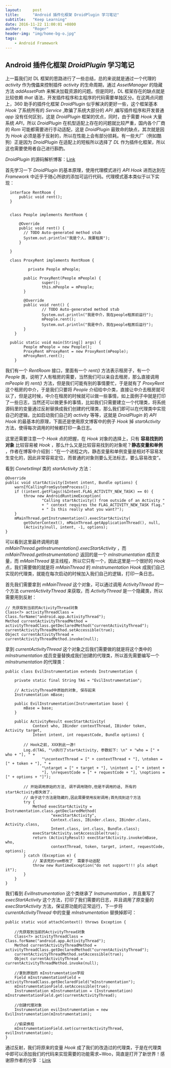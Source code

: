 ```yaml
---
layout:     post
title:      "Android 插件化框架 DroidPlugin 学习笔记"
subtitle:   "Keep Learning"
date: 2016-11-22 11:00:01 +0800
author:     "Roger"
header-img: "img/home-bg-o.jpg"
tags:
    - Android Framework
---
```

Android 插件化框架 *DroidPlugin* 学习笔记
---

上一篇我们对 DL 框架的思路进行了一些总结，总的来说就是通过一个代理的 *activity* 作为傀儡来控制插件 *activity* 的生命周期，通过 *AssetManager* 的隐藏方法 *addAssetPath* 来解决加载资源的问题。但是同时，DL 框架存在的缺点就是比较依赖 *that* 语法，开发插件程序和主程序的代码需要单独区分。在这两点问题上，360 助手的插件化框架 *DroidPlugin* 似乎解决的更好一些，这个框架基本 *Hook* 了系统所有的 *Service* ,欺骗了系统大部分的 *API* ,编写插件程序和开发普通 *app* 没有任何区别，这是 *DroidPlugin* 框架的优点，同时，由于需要 *Hook* 大量系统 *API*，所以 *DroidPlugin* 在机型适配上存在的问题就比较严重，国内各个厂商的 *Rom* 可能都需要进行手动适配，这是 *DroidPlugin* 最致命的缺点，其次就是因为 *Hook* 必须是基于反射的，所以在性能上会有部分损耗。有一些大厂（例如酷狗）正是因为 *DroidPlugin* 在适配上的短板所以选择了 *DL* 作为插件化框架，所以这也需要使用者自己进行斟酌。

*DroidPlugin* 的源码解析博客：[Link](http://weishu.me/2016/01/28/understand-plugin-framework-overview/)

首先学习一下 *DroidPlugin* 的基本原理，使用代理模式进行 *API Hook* 进而达到在 *Framework* 中近乎于随心所欲的添加可运行代码。代理模式基本类似于以下实现：

      interface RentRoom {
          public void rent();
      }


      class People implements RentRoom {

          @Override
          public void rent() {
            // TODO Auto-generated method stub
            System.out.println("我是个人，我要租房");
          }

      }

      class ProxyRent implements RentRoom {

    		  private People mPeople;

      		public ProxyRent(People mPeople) {
        			super();
        			this.mPeople = mPeople;
      		}

      		@Override
      		public void rent() {
        			// TODO Auto-generated method stub
        			System.out.println("我是中介，我在people租房前运行");
        			mPeople.rent();
        			System.out.println("我是中介，我在people租房后运行");
      		}
    	}    

      public static void main(String[] args) {
      		People mPeople = new People();
      		ProxyRent mProxyRent = new ProxyRent(mPeople);
      		mProxyRent.rent();
    	}

我们有一个 *RentRoom* 接口，里面有一个 *rent()* 方法表示租房子，有一个 *People* 类，说明了人有租房的需要，当然我们可以亲自去租房，那么直接调用 *mPeople* 的 *rent()* 方法，但是我们可能有别的事情要忙，于是就有了 *ProxyRent* 这个租房的中介，于是我们只要将 *People* 介绍给中介类，直接让中介去租房就可以了，但是这时候，中介在租房的时候就可以做一些事情，如上面例子中就是打印了一些日志，当然还可以做更多的事情，比如我们只需要建立一个代理类，将系统源码里的变量通过反射替换成我们创建的代理类，那么我们即可以在代理类中实现自己的逻辑，比如启动我们自己的 *activity* 等等，这就是 *DroidPlugin* 的 *API Hook* 的最基本的原理，下面还是使用原文博客中的例子 *Hook* 掉 *startActivity* 方法，使得每次调用的时候都打印一条日志。

这里还需要注意一个 *Hook* 点的把握，在 *Hook* 对象的选择上，只有 **容易找到的对象** 比较容易被 *Hook* ，那么什么又是比较容易找到的对象呢？**静态变量和单例** ，作者在博客中介绍到：“在一个进程之内，静态变量和单例变量是相对不容易发生变化的，因此非常容易定位，而普通的对象则要么无法标志，要么容易改变”。

看到 *ConetxtImpl* 类的 *startActivity* 方法：

    @Override
    public void startActivity(Intent intent, Bundle options) {
        warnIfCallingFromSystemProcess();
        if ((intent.getFlags()&Intent.FLAG_ACTIVITY_NEW_TASK) == 0) {
            throw new AndroidRuntimeException(
                    "Calling startActivity() from outside of an Activity "
                    + " context requires the FLAG_ACTIVITY_NEW_TASK flag."
                    + " Is this really what you want?");
        }
        mMainThread.getInstrumentation().execStartActivity(
            getOuterContext(), mMainThread.getApplicationThread(), null,
            (Activity)null, intent, -1, options);
    }

可以看到这里最终调用的是 *mMainThread.getInstrumentation().execStartActivity* ，而 *mMainThread.getInstrumentation()* 返回的是一个 *mInstrumentation* 成员变量，而 *mMainThread* 是主线程，所以它只有一个，因此这里是一个很好的 *Hook* 点，我们需要做的就是将 *mMainThread* 的 *mInstrumentation* *Hook* 成我们自己实现的代理类，就能在每次启动的时候加入我们自己的逻辑，打印一条日志。

首先我们需要拿到 *mMainThread* 这个对象，可以通过调用 *ActivityThread* 的一个方法 *currentActivityThread* 来获取，而 *ActivityThread* 是一个隐藏类，所以需要用到反射：

    // 先获取到当前的ActivityThread对象
    Class<?> activityThreadClass = Class.forName("android.app.ActivityThread");
    Method currentActivityThreadMethod = activityThreadClass.getDeclaredMethod("currentActivityThread");
    currentActivityThreadMethod.setAccessible(true);
    Object currentActivityThread = currentActivityThreadMethod.invoke(null);

拿到 *currentActivityThread* 这个对象之后我们需要做的就是将这个类中的 *mInstrumentation* 成员变量替换成我们创建的代理类，所以首先需要编写一个 *mInstrumentation* 的代理类：

    public class EvilInstrumentation extends Instrumentation {

        private static final String TAG = "EvilInstrumentation";

        // ActivityThread中原始的对象, 保存起来
        Instrumentation mBase;

        public EvilInstrumentation(Instrumentation base) {
            mBase = base;
        }

        public ActivityResult execStartActivity(
                Context who, IBinder contextThread, IBinder token, Activity target,
                Intent intent, int requestCode, Bundle options) {

            // Hook之前, XXX到此一游!
            Log.d(TAG, "\n执行了startActivity, 参数如下: \n" + "who = [" + who + "], " +
                    "\ncontextThread = [" + contextThread + "], \ntoken = [" + token + "], " +
                    "\ntarget = [" + target + "], \nintent = [" + intent +
                    "], \nrequestCode = [" + requestCode + "], \noptions = [" + options + "]");

            // 开始调用原始的方法, 调不调用随你,但是不调用的话, 所有的startActivity都失效了.
            // 由于这个方法是隐藏的,因此需要使用反射调用;首先找到这个方法
            try {
                Method execStartActivity = Instrumentation.class.getDeclaredMethod(
                        "execStartActivity",
                        Context.class, IBinder.class, IBinder.class, Activity.class,
                        Intent.class, int.class, Bundle.class);
                execStartActivity.setAccessible(true);
                return (ActivityResult) execStartActivity.invoke(mBase, who,
                        contextThread, token, target, intent, requestCode, options);
            } catch (Exception e) {
                // 某该死的rom修改了  需要手动适配
                throw new RuntimeException("do not support!!! pls adapt it");
            }
        }
    }

我们看到 *EvilInstrumentation* 这个类继承了 *Instrumentation* ，并且重写了 *execStartActivity* 这个方法，打印了我们需要的日志，并且调用了原变量的 *execStartActivity* 方法，保证原功能的正常运行，下一步将 *currentActivityThread* 中的变量 *mInstrumentation* 替换掉即可：

    public static void attachContext() throws Exception {

        //先获取到当前的ActivityThread对象
        Class<?> activityThreadClass = Class.forName("android.app.ActivityThread");
        Method currentActivityThreadMethod = activityThreadClass.getDeclaredMethod("currentActivityThread");
        currentActivityThreadMethod.setAccessible(true);
        Object currentActivityThread = currentActivityThreadMethod.invoke(null);

        //拿到原始的 mInstrumentation字段
        Field mInstrumentationField = activityThreadClass.getDeclaredField("mInstrumentation");
        mInstrumentationField.setAccessible(true);
        Instrumentation mInstrumentation = (Instrumentation) mInstrumentationField.get(currentActivityThread);

        //创建代理对象
        Instrumentation evilInstrumentation = new EvilInstrumentation(mInstrumentation);

        //偷梁换柱
        mInstrumentationField.set(currentActivityThread, evilInstrumentation);
    }

通过反射，我们将原来的变量 *Hook* 成了我们的改造过的代理类，于是在代理类中即可以添加我们的代码来实现需要的功能需求~Woo，简直是打开了新世界！感谢原作者的分享 ：[Link](http://weishu.me/2016/01/28/understand-plugin-framework-overview/)
